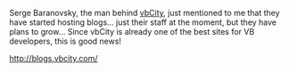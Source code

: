 Serge Baranovsky, the man behind <a href="http://vbcity.com/" target="_blank">vbCity</a>, just mentioned to me that they have started hosting blogs&#8230; just their staff at the moment, but they have plans to grow&#8230; Since vbCity is already one of the best sites for VB developers, this is good news!

<a href="http://blogs.vbcity.com/" target="_blank">http://blogs.vbcity.com/</a>